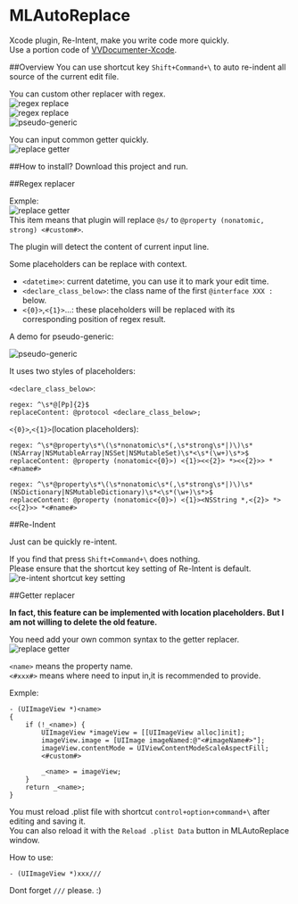 MLAutoReplace
=============

Xcode plugin, Re-Intent, make you write code more quickly.   
Use a portion code of [VVDocumenter-Xcode](https://github.com/onevcat/VVDocumenter-Xcode).

##Overview
You can use shortcut key `Shift+Command+\` to auto re-indent all source of the current edit file.  

You can custom other replacer with regex.  
![regex replace](https://raw.githubusercontent.com/molon/MLAutoReplace/master/replaceOther.gif)  
![regex replace](https://raw.githubusercontent.com/molon/MLAutoReplace/master/replaceTS.gif)  
![pseudo-generic](https://raw.githubusercontent.com/molon/MLAutoReplace/master/pseudo-generic.gif)

You can input common getter quickly.  
![replace getter](https://raw.githubusercontent.com/molon/MLAutoReplace/master/replaceGetter.gif)  

##How to install?
Download this project and run.  

##Regex replacer

Exmple:  
![replace getter](https://raw.githubusercontent.com/molon/MLAutoReplace/master/regex.png)  
This item means that plugin will replace `@s/` to `@property (nonatomic, strong) <#custom#>`.  


The plugin will detect the content of current input line.  

Some placeholders can be replace with context.

- `<datetime>`: current datetime, you can use it to mark your edit time.
- `<declare_class_below>`: the class name of the first `@interface XXX :` below.
- `<{0}>`,`<{1}>`...: these placeholders will be replaced with its corresponding position of regex result.

A demo for pseudo-generic:

![pseudo-generic](https://raw.githubusercontent.com/molon/MLAutoReplace/master/pseudo-generic.gif)

It uses two styles of placeholders:

`<declare_class_below>`: 

```
regex: ^\s*@[Pp]{2}$
replaceContent: @protocol <declare_class_below>;
```

`<{0}>`,`<{1}>`(location placeholders):

```
regex: ^\s*@property\s*\(\s*nonatomic\s*(,\s*strong\s*|)\)\s*(NSArray|NSMutableArray|NSSet|NSMutableSet)\s*<\s*(\w+)\s*>$
replaceContent: @property (nonatomic<{0}>) <{1}><<{2}> *><<{2}>> *<#name#>

regex: ^\s*@property\s*\(\s*nonatomic\s*(,\s*strong\s*|)\)\s*(NSDictionary|NSMutableDictionary)\s*<\s*(\w+)\s*>$
replaceContent: @property (nonatomic<{0}>) <{1}><NSString *,<{2}> *><<{2}>> *<#name#>

```

##Re-Indent

Just can be quickly re-intent. 

If you find that press `Shift+Command+\` does nothing.   
Please ensure that the shortcut key setting of Re-Intent is default.
![re-intent shortcut key setting](https://raw.githubusercontent.com/molon/MLAutoReplace/master/re-intent-setting.png) 

##Getter replacer

**In fact, this feature can be implemented with location placeholders. But I am not willing to delete the old feature.**

You need add your own common syntax to the getter replacer.  
![replace getter](https://raw.githubusercontent.com/molon/MLAutoReplace/master/addReplaceGetter.gif)  

`<name>` means the property name.  
`<#xxx#>` means where need to input in,it is recommended to provide.  

Exmple:

```
- (UIImageView *)<name>
{
    if (!_<name>) {
		UIImageView *imageView = [[UIImageView alloc]init];
        imageView.image = [UIImage imageNamed:@"<#imageName#>"];
        imageView.contentMode = UIViewContentModeScaleAspectFill;
        <#custom#>

        _<name> = imageView;
    }
    return _<name>;
}
```  
  
You must reload .plist file with shortcut `control+option+command+\` after editing and saving it.   
You can also reload it with the `Reload .plist Data` button in MLAutoReplace window.   

How to use:   
```
- (UIImageView *)xxx///
```   
Dont forget `///` please. :)

